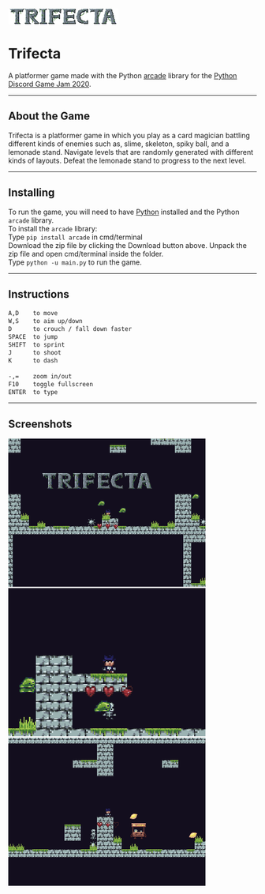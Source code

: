 ![Trifecta](resources/title.png)

# Trifecta

A platformer game made with the Python [arcade](https://github.com/pvcraven/arcade) library for the [Python Discord Game Jam 2020](https://github.com/python-discord/game-jam-2020).


-------------------------------
About the Game
-------------------------------

Trifecta is a platformer game in which you play as a card magician battling different kinds of enemies such as, slime, skeleton, spiky ball, and a lemonade stand. Navigate levels that are randomly generated with different kinds of layouts. Defeat the lemonade stand to progress to the next level.

-------------------------------
Installing
-------------------------------

To run the game, you will need to have [Python](https://www.python.org/downloads/) installed and the Python `arcade` library.</br>
To install the `arcade` library:</br>
Type `pip install arcade` in cmd/terminal</br>
Download the zip file by clicking the Download button above. Unpack the zip file and open cmd/terminal inside the folder.</br>
Type `python -u main.py` to run the game.

-------------------------------
Instructions
-------------------------------

    A,D    to move
    W,S    to aim up/down
    D      to crouch / fall down faster
    SPACE  to jump
    SHIFT  to sprint
    J      to shoot
    K      to dash

    -,=    zoom in/out
    F10    toggle fullscreen
    ENTER  to type

-------------------------------
Screenshots
-------------------------------

![screenshot_1](https://github.com/markjoshua12/trifecta/blob/master/resources/trifecta_screenshot.png)</br>
![screenshot_2](https://github.com/markjoshua12/trifecta/blob/master/resources/trifecta_screenshot_2.png)</br>
![screenshot_3](https://github.com/markjoshua12/trifecta/blob/master/resources/trifecta_screenshot_3.png)
